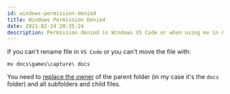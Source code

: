 ```yaml
---
id: windows-permission-denied
title: Windows Permission Denied
date: 2021-02-24 20:35:24
description: Permission denied in Windows VS Code or when using mv in Git-Bash or PowerShell   
---
```


If you can't rename file in `VS Code` or
you can't move the file  with:

```shell title="Git-Bash or PowerShell"
mv docs\games\capture\ docs
```

You need to [replace the owner](../workplace/windows/mv-permission-denied) of the parent folder (in my case it's the `docs` folder) and all subfolders and child files.
